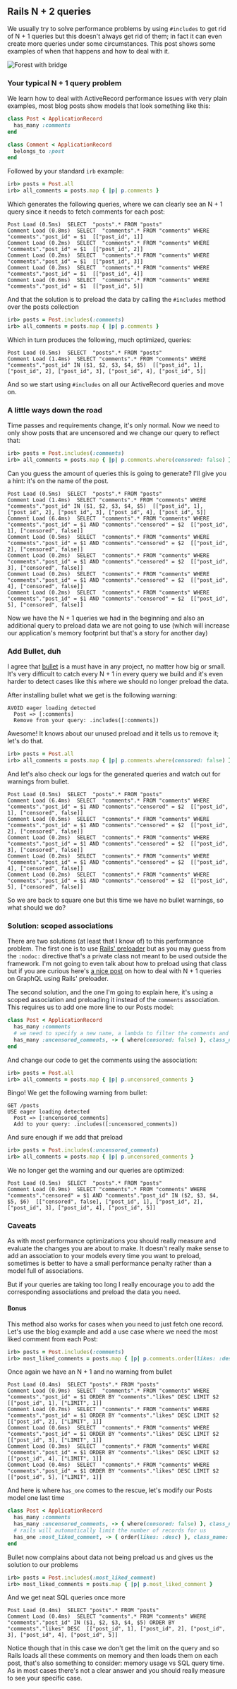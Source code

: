 ## Rails N + 2 queries

We usually try to solve performance problems by using `#includes` to get rid of N + 1 queries but this doesn't
always get rid of them; in fact it can even create more queries under some circumstances. This post
shows some examples of when that happens and how to deal with it.

![Forest with bridge](images/forest_bridge.jpg)

### Your typical N + 1 query problem

We learn how to deal with ActiveRecord performance issues with very plain examples, most blog posts show models that
look something like this:

```ruby
class Post < ApplicationRecord
  has_many :comments
end

class Comment < ApplicationRecord
  belongs_to :post
end
```

Followed by your standard `irb` example:

```ruby
irb> posts = Post.all
irb> all_comments = posts.map { |p| p.comments }
```

Which generates the following queries, where we can clearly see an N + 1 query since it needs to fetch comments for each
post:

```
Post Load (0.5ms)  SELECT  "posts".* FROM "posts"
Comment Load (0.8ms)  SELECT  "comments".* FROM "comments" WHERE "comments"."post_id" = $1  [["post_id", 1]]
Comment Load (0.2ms)  SELECT  "comments".* FROM "comments" WHERE "comments"."post_id" = $1  [["post_id", 2]]
Comment Load (0.2ms)  SELECT  "comments".* FROM "comments" WHERE "comments"."post_id" = $1  [["post_id", 3]]
Comment Load (0.2ms)  SELECT  "comments".* FROM "comments" WHERE "comments"."post_id" = $1  [["post_id", 4]]
Comment Load (0.6ms)  SELECT  "comments".* FROM "comments" WHERE "comments"."post_id" = $1  [["post_id", 5]]
```

And that the solution is to preload the data by calling the `#includes` method over the posts collection

```ruby
irb> posts = Post.includes(:comments)
irb> all_comments = posts.map { |p| p.comments }
```

Which in turn produces the following, much optimized, queries:

```
Post Load (0.5ms)  SELECT  "posts".* FROM "posts"
Comment Load (1.4ms)  SELECT "comments".* FROM "comments" WHERE "comments"."post_id" IN ($1, $2, $3, $4, $5)  [["post_id", 1], ["post_id", 2], ["post_id", 3], ["post_id", 4], ["post_id", 5]]
```

And so we start using `#includes` on all our ActiveRecord queries and move on.

### A little ways down the road

Time passes and requirements change, it's only normal. Now we need to only show posts that are uncensored and we change
our query to reflect that:

```ruby
irb> posts = Post.includes(:comments)
irb> all_comments = posts.map { |p| p.comments.where(censored: false) }
```

Can you guess the amount of queries this is going to generate? I'll give you a hint: it's on the name of the post.

```
Post Load (0.5ms)  SELECT  "posts".* FROM "posts"
Comment Load (1.4ms)  SELECT "comments".* FROM "comments" WHERE "comments"."post_id" IN ($1, $2, $3, $4, $5)  [["post_id", 1], ["post_id", 2], ["post_id", 3], ["post_id", 4], ["post_id", 5]]
Comment Load (6.4ms)  SELECT  "comments".* FROM "comments" WHERE "comments"."post_id" = $1 AND "comments"."censored" = $2  [["post_id", 1], ["censored", false]]
Comment Load (0.5ms)  SELECT  "comments".* FROM "comments" WHERE "comments"."post_id" = $1 AND "comments"."censored" = $2  [["post_id", 2], ["censored", false]]
Comment Load (0.2ms)  SELECT  "comments".* FROM "comments" WHERE "comments"."post_id" = $1 AND "comments"."censored" = $2  [["post_id", 3], ["censored", false]]
Comment Load (0.2ms)  SELECT  "comments".* FROM "comments" WHERE "comments"."post_id" = $1 AND "comments"."censored" = $2  [["post_id", 4], ["censored", false]]
Comment Load (0.2ms)  SELECT  "comments".* FROM "comments" WHERE "comments"."post_id" = $1 AND "comments"."censored" = $2  [["post_id", 5], ["censored", false]]
```

Now we have the N + 1 queries we had in the beginning and also an additional query to preload data we are not going to use
(which will increase our application's memory footprint but that's a story for another day)

### Add Bullet, duh

I agree that [bullet](https://github.com/flyerhzm/bullet) is a must have in any project, no matter how big or small. It's
very difficult to catch every N + 1 in every query we build and it's even harder to detect cases like this where we should no longer
preload the data.

After installing bullet what we get is the following warning: 

```
AVOID eager loading detected
  Post => [:comments]
  Remove from your query: .includes([:comments])
```

Awesome! It knows about our unused preload and it tells us to remove it; let's do that.

```ruby
irb> posts = Post.all
irb> all_comments = posts.map { |p| p.comments.where(censored: false) }
```

And let's also check our logs for the generated queries and watch out for warnings from bullet.

```
Post Load (0.5ms)  SELECT  "posts".* FROM "posts"
Comment Load (6.4ms)  SELECT  "comments".* FROM "comments" WHERE "comments"."post_id" = $1 AND "comments"."censored" = $2  [["post_id", 1], ["censored", false]]
Comment Load (0.5ms)  SELECT  "comments".* FROM "comments" WHERE "comments"."post_id" = $1 AND "comments"."censored" = $2  [["post_id", 2], ["censored", false]]
Comment Load (0.2ms)  SELECT  "comments".* FROM "comments" WHERE "comments"."post_id" = $1 AND "comments"."censored" = $2  [["post_id", 3], ["censored", false]]
Comment Load (0.2ms)  SELECT  "comments".* FROM "comments" WHERE "comments"."post_id" = $1 AND "comments"."censored" = $2  [["post_id", 4], ["censored", false]]
Comment Load (0.2ms)  SELECT  "comments".* FROM "comments" WHERE "comments"."post_id" = $1 AND "comments"."censored" = $2  [["post_id", 5], ["censored", false]]
```

So we are back to square one but this time we have no bullet warnings, so what should we do?

### Solution: scoped associations

There are two solutions (at least that I know of) to this performance problem. The first one is to use [Rails' preloader](https://github.com/rails/rails/blob/master/activerecord/lib/active_record/associations/preloader.rb#L45)
but as you may guess from the `:nodoc:` directive that's a private class not meant to be used outside the framework. I'm not going
to even talk about how to preload using that class but if you are curious here's [a nice post](https://blog.rstankov.com/dealing-with-n-1-with-graphql-part-1/)
on how to deal with N + 1 queries on GraphQL using Rails' preloader.

The second solution, and the one I'm going to explain here, it's using a scoped association and preloading it instead of the
`comments` association. This requires us to add one more line to our Posts model:

```ruby
class Post < ApplicationRecord
  has_many :comments
  # we need to specify a new name, a lambda to filter the comments and the model class name
  has_many :uncensored_comments, -> { where(censored: false) }, class_name: 'Comment'
end
```

And change our code to get the comments using the association:

```ruby
irb> posts = Post.all
irb> all_comments = posts.map { |p| p.uncensored_comments }
```

Bingo! We get the following warning from bullet:

```
GET /posts
USE eager loading detected
  Post => [:uncensored_comments]
  Add to your query: .includes([:uncensored_comments])
```

And sure enough if we add that preload

```ruby
irb> posts = Post.includes(:uncensored_comments)
irb> all_comments = posts.map { |p| p.uncensored_comments }
```

We no longer get the warning and our queries are optimized:

```
Post Load (0.5ms)  SELECT  "posts".* FROM "posts"
Comment Load (0.9ms)  SELECT "comments".* FROM "comments" WHERE "comments"."censored" = $1 AND "comments"."post_id" IN ($2, $3, $4, $5, $6)  [["censored", false], ["post_id", 1], ["post_id", 2], ["post_id", 3], ["post_id", 4], ["post_id", 5]]
```

### Caveats

As with most performance optimizations you should really measure and evaluate the changes you are about to make. It doesn't
really make sense to add an association to your models every time you want to preload, sometimes is better to have a small
performance penalty rather than a model full of associations.

But if your queries are taking too long I really encourage you to add the corresponding associations and preload the data you need.


#### Bonus

This method also works for cases when you need to just fetch one record. Let's use the blog example and add a use case where
we need the most liked comment from each Post:

```ruby
irb> posts = Post.includes(:comments)
irb> most_liked_comments = posts.map { |p| p.comments.order(likes: :desc).first }
```

Once again we have an N + 1 and no warning from bullet

```
Post Load (0.4ms)  SELECT "posts".* FROM "posts"
Comment Load (0.9ms)  SELECT  "comments".* FROM "comments" WHERE "comments"."post_id" = $1 ORDER BY "comments"."likes" DESC LIMIT $2  [["post_id", 1], ["LIMIT", 1]]
Comment Load (0.7ms)  SELECT  "comments".* FROM "comments" WHERE "comments"."post_id" = $1 ORDER BY "comments"."likes" DESC LIMIT $2  [["post_id", 2], ["LIMIT", 1]]
Comment Load (0.6ms)  SELECT  "comments".* FROM "comments" WHERE "comments"."post_id" = $1 ORDER BY "comments"."likes" DESC LIMIT $2  [["post_id", 3], ["LIMIT", 1]]
Comment Load (0.3ms)  SELECT  "comments".* FROM "comments" WHERE "comments"."post_id" = $1 ORDER BY "comments"."likes" DESC LIMIT $2  [["post_id", 4], ["LIMIT", 1]]
Comment Load (0.4ms)  SELECT  "comments".* FROM "comments" WHERE "comments"."post_id" = $1 ORDER BY "comments"."likes" DESC LIMIT $2  [["post_id", 5], ["LIMIT", 1]]
```

And here is where `has_one` comes to the rescue, let's modify our Posts model one last time

```ruby
class Post < ApplicationRecord
  has_many :comments
  has_many :uncensored_comments, -> { where(censored: false) }, class_name: 'Comment'
  # rails will automatically limit the number of records for us
  has_one :most_liked_comment, -> { order(likes: :desc) }, class_name: 'Comment'
end
```

Bullet now complains about data not being preload us and gives us the solution to our problems

```ruby
irb> posts = Post.includes(:most_liked_comment)
irb> most_liked_comments = posts.map { |p| p.most_liked_comment }
```

And we get neat SQL queries once more

```
Post Load (0.4ms)  SELECT "posts".* FROM "posts"
Comment Load (0.4ms)  SELECT "comments".* FROM "comments" WHERE "comments"."post_id" IN ($1, $2, $3, $4, $5) ORDER BY "comments"."likes" DESC  [["post_id", 1], ["post_id", 2], ["post_id", 3], ["post_id", 4], ["post_id", 5]]
```

Notice though that in this case we don't get the limit on the query and so Rails loads all these comments on memory and then
loads them on each post, that's also something to consider: memory usage vs SQL query time. As in most cases there's not a clear
answer and you should really measure to see your specific case.
